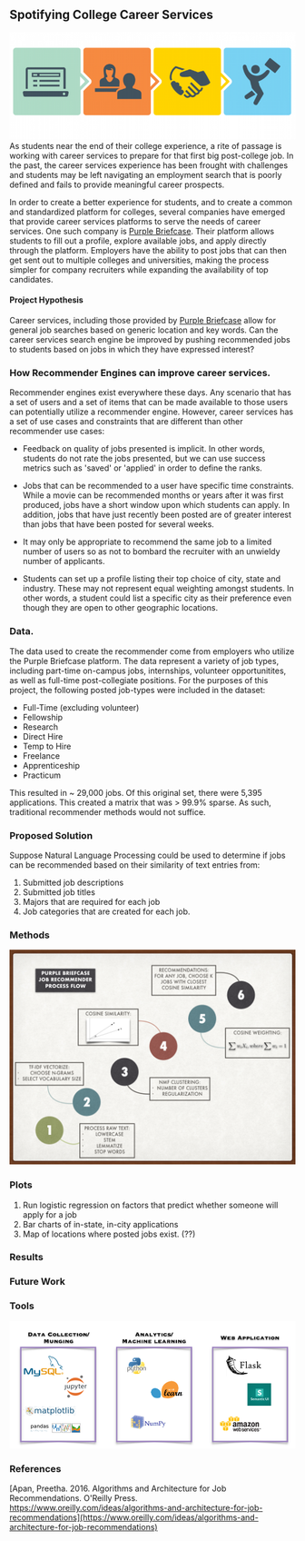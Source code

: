 ## Spotifying College Career Services

![career services](images/career_svcs_image.png "Career Services")
As students near the end of their college experience, a rite of passage is working with career services to prepare for that first big post-college job.  In the past, the career services experience has been frought with challenges and students may be left navigating an employment search that is poorly defined and fails to provide meaningful career prospects.  

In order to create a better experience for students, and to create a common and standardized platform for colleges, several companies have emerged that provide career services platforms to serve the needs of career services.  One such company is [Purple Briefcase](http://www.purplebriefcase.com/).  Their platform allows students to fill out a profile, explore available jobs, and apply directly through the platform.  Employers have the ability to post jobs that can then get sent out to multiple colleges and universities, making the process simpler for company recruiters while expanding the availability of top candidates.

#### Project Hypothesis

Career services, including those provided by [Purple Briefcase](http://www.purplebriefcase.com/) allow for general job searches based on generic location and key words.  Can the career services search engine be improved by pushing recommended jobs to students based on jobs in which they have expressed interest?

### How Recommender Engines can improve career services.

Recommender engines exist everywhere these days.  Any scenario that has a set of users and a set of items that can be made available to those users can potentially utilize a recommender engine.  However, career services has a set of use cases and constraints that are different than other recommender use cases:

+ Feedback on quality of jobs presented is implicit.  In other words, students do not rate the jobs presented, but we can use success metrics such as 'saved' or 'applied' in order to define the ranks.

+ Jobs that can be recommended to a user have specific time constraints.  While a movie can be recommended months or years after it was first produced, jobs have a short window upon which students can apply.  In addition, jobs that have just recently been posted are of greater interest than jobs that have been posted for several weeks.

+ It may only be appropriate to recommend the same job to a limited number of users so as not to bombard the recruiter with an unwieldy number of applicants.

+ Students can set up a profile listing their top choice of city, state and industry.  These may not represent equal weighting amongst students.  In other words, a student could list a specific city as their preference even though they are open to other geographic locations.

### Data.

The data used to create the recommender come from employers who utilize the Purple Briefcase platform.  The data represent a variety of job types, including part-time on-campus jobs, internships, volunteer opportunitites, as well as full-time post-collegiate positions.  For the purposes of this project, the following posted job-types were included in the dataset:

+ Full-Time (excluding volunteer)
+ Fellowship
+ Research
+ Direct Hire
+ Temp to Hire
+ Freelance
+ Apprenticeship
+ Practicum

This resulted in ~ 29,000 jobs.  Of this original set, there were 5,395 applications.  This created a matrix that was > 99.9% sparse.  As such, traditional recommender methods would not suffice.

### Proposed Solution

Suppose Natural Language Processing could be used to determine if jobs can be recommended based on their similarity of text entries from:

1. Submitted job descriptions
2. Submitted job titles
3. Majors that are required for each job
4. Job categories that are created for each job.
 
### Methods

![Process Workflow](images/job_recommender_workflow.001.png "Process Workflow")

### Plots
1. Run logistic regression on factors that predict whether someone will apply for a job
2. Bar charts of in-state, in-city applications
3. Map of locations where posted jobs exist. (??)

### Results

### Future Work

### Tools
![tech stack](images/job_recommender_tech_stack.001.png "Tools Used")

### References
[Apan, Preetha. 2016. Algorithms and Architecture for Job Recommendations. O'Reilly Press. https://www.oreilly.com/ideas/algorithms-and-architecture-for-job-recommendations](https://www.oreilly.com/ideas/algorithms-and-architecture-for-job-recommendations)



 
